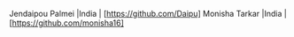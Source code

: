 Jendaipou Palmei |India | [https://github.com/Daipu]
Monisha Tarkar   |India | [https://github.com/monisha16]
